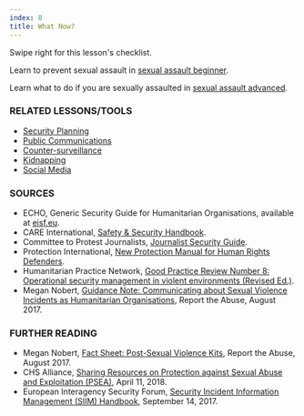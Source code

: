 ```yaml
---
index: 8
title: What Now?
---
```

Swipe right for this lesson's checklist.

Learn to prevent sexual assault in [sexual assault beginner](umbrella://lesson/sexual-assault/1).

Learn what to do if you are sexually assaulted in [sexual assault advanced](umbrella://lesson/sexual-assault/1).

### RELATED LESSONS/TOOLS

*   [Security Planning](umbrella://lesson/security-planning)
*   [Public Communications](umbrella://lesson/public-communications)
*   [Counter-surveillance](umbrella://lesson/counter-surveillance/0)
*   [Kidnapping](umbrella://lesson/kidnapping/0)
*   [Social Media](umbrella://lesson/social-media/0)

### SOURCES 

*   ECHO, Generic Security Guide for Humanitarian Organisations, available at [eisf.eu](https://www.eisf.eu/library/generic-security-guide-for-humanitarian-organisations/).
*   CARE International, [Safety & Security Handbook](https://www.eisf.eu/wp-content/uploads/2014/09/0614-Macpherson-2004-CARE-International-Safety-and-Security-Handbook.pdf).
*   Committee to Protest Journalists, [Journalist Security Guide](https://cpj.org/reports/2012/04/journalist-security-guide.php).
*   Protection International, [New Protection Manual for Human Rights Defenders](https://www.protectioninternational.org/en/node/1106).
*   Humanitarian Practice Network, [Good Practice Review Number 8: Operational security management in violent environments (Revised Ed.)](http://odihpn.org/wp-content/uploads/2010/11/GPR_8_revised2.pdf).
*   Megan Nobert, [Guidance Note: Communicating about Sexual Violence
Incidents as Humanitarian Organisations](https://www.eisf.eu/wp-content/uploads/2017/08/2194-Report-the-Abuse-2017-Guidance-Note-Communicating-about-Sexual-Violence-Incidents-as-Humanitarian-Organisations.pdf), Report the Abuse, August 2017.

### FURTHER READING

*	Megan Nobert, [Fact Sheet: Post-Sexual Violence Kits](https://www.eisf.eu/wp-content/uploads/2017/08/2195-Report-the-Abuse-2017-Fact-Sheet-Post-Sexual-Violence-Kits.pdf), Report the Abuse, August 2017.
*   CHS Alliance, [Sharing Resources on Protection against Sexual Abuse and Exploitation (PSEA)](https://www.chsalliance.org/news/latest-news/sharing-resources-on-psea), April 11, 2018.
*   European Interagency Security Forum, [Security Incident Information Management (SIIM) Handbook](https://www.eisf.eu/library/security-incident-information-management-handbook/), September 14, 2017.